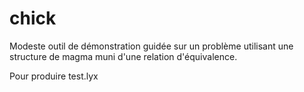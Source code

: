 # chick
Modeste outil de démonstration guidée sur un problème utilisant une structure de magma muni d'une relation d'équivalence. 

Pour produire test.lyx 
